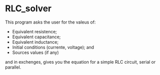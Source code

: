 # RLC_solver
This program asks the user for the valeus of:
  - Equivalent resistence;
  - Equivalent capacitance;
  - Equivalent inductance;
  - Initial conditions (currente, voltage); and
  - Sources values (if any)

and in exchenges, gives you the equation for a simple RLC circuit, serial or parallel. 
